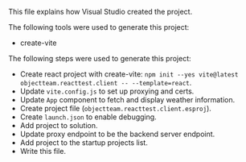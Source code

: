 This file explains how Visual Studio created the project.

The following tools were used to generate this project:
- create-vite

The following steps were used to generate this project:
- Create react project with create-vite: `npm init --yes vite@latest objectteam.reacttest.client -- --template=react`.
- Update `vite.config.js` to set up proxying and certs.
- Update `App` component to fetch and display weather information.
- Create project file (`objectteam.reacttest.client.esproj`).
- Create `launch.json` to enable debugging.
- Add project to solution.
- Update proxy endpoint to be the backend server endpoint.
- Add project to the startup projects list.
- Write this file.
